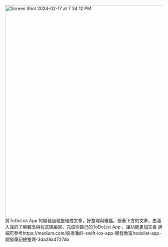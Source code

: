 <img width="676" alt="Screen Shot 2024-02-17 at 7 34 12 PM" src="https://github.com/stu9403133/ToDoListUIKit/assets/143880582/6382d4b3-1c79-42a1-8869-a7e2bb2bca69">
將ToDoList App 的開發過程整理成文章，好整理與維護。跟著下方的文章，由淺入深的了解觀念與程式碼編寫，完成你自己的ToDoList App ，讓功能更加完善
詳細可參考https://medium.com/彼得潘的-swift-ios-app-開發教室/todolist-app-開發筆記總整理-3da28a4727db
